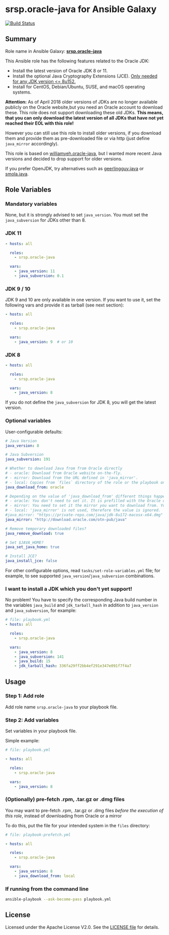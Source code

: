 srsp.oracle-java for Ansible Galaxy
============

[![Build Status](https://travis-ci.org/srsp/ansible-oracle-java.svg?branch=master)](https://travis-ci.org/srsp/ansible-oracle-java) 

## Summary

Role name in Ansible Galaxy: **[srsp.oracle-java](https://galaxy.ansible.com/srsp/oracle-java/)**

This Ansible role has the following features related to the Oracle JDK:

 - Install the latest version of Oracle JDK 8 or 11.
 - Install the optional Java Cryptography Extensions (JCE). [Only needed for any JDK version <= 8u152.](https://bugs.java.com/view_bug.do?bug_id=JDK-8170157)
 - Install for CentOS, Debian/Ubuntu, SUSE, and macOS operating systems.
 
 **Attention:** As of April 2018 older versions of JDKs are no longer available publicly on the Oracle website,but you need an Oracle account to download these. 
 This role
 does not support downloading these old JDKs. **This means, that you can only download the latest version of all JDKs that have not yet reached their EOL with this role!**
 
However you can still use this role to install older versions, if you download them and provide them as pre-downloaded file or via http (just define `java_mirror` accordingly).
 
This role is based on [williamyeh.oracle-java](https://github.com/William-Yeh/ansible-oracle-java), but I wanted more recent Java versions and decided to drop support for older versions.

If you prefer OpenJDK, try alternatives such as [geerlingguy.java](https://galaxy.ansible.com/geerlingguy/java/) or [smola.java](https://galaxy.ansible.com/smola/java/).

## Role Variables

### Mandatory variables

None, but it is strongly advised to set `java_version`. You must set the `java_subversion` for JDKs other than 8.

### JDK 11 

```yaml
- hosts: all

  roles:
    - srsp.oracle-java

  vars:
    - java_version: 11
    - java_subversion: 0.1
```

### JDK 9 / 10

JDK 9 and 10 are only available in one version. If you want to use it, set the following vars and provide it as tarball (see next section):

```yaml
- hosts: all

  roles:
    - srsp.oracle-java

  vars:
    - java_version: 9  # or 10
```

### JDK 8

```yaml
- hosts: all

  roles:
    - srsp.oracle-java

  vars:
    - java_version: 8
```

If you do not define the `java_subversion` for JDK 8, you will get the latest version.


### Optional variables

User-configurable defaults:

```yaml
# Java Version
java_version: 8

# Java Subversion
java_subversion: 191

# Whether to download Java from from Oracle directly
# - oracle: Download from Oracle website on-the-fly.
# - mirror: Download from the URL defined in 'java_mirror'.
# - local: Copies from `files` directory of the role or the playbook on the control machine.
java_download_from: oracle

# Depending on the value of 'java_download_from' different things happen here:
# - oracle: You don't need to set it. It is prefilled with the Oracle download mirror.
# - mirror: You need to set it the mirror you want to download from. You need to set the complete URL including the file, like in the example below. If you also want the JCE, you need to set 'jce_zip_url' as well.
# - local: 'java_mirror' is not used, therefore the value is ignored.
#java_mirror: "https://private-repo.com/java/jdk-8u172-macosx-x64.dmg"
java_mirror: "http://download.oracle.com/otn-pub/java"

# Remove temporary downloaded files?
java_remove_download: true

# Set $JAVA_HOME?
java_set_java_home: true

# Install JCE?
java_install_jce: false
```

For other configurable options, read `tasks/set-role-variables.yml` file; for example, to see supported `java_version`/`java_subversion` combinations.

### I want to install a JDK which you don't yet support!

No problem! You have to specify the corresponding Java build number in the variables `java_build` and `jdk_tarball_hash` in addition to `java_version` and `java_subversion`, for example:

```yaml
# file: playbook.yml
- hosts: all

  roles:
    - srsp.oracle-java

  vars:
    - java_version: 8
    - java_subversion: 141
    - java_build: 15
    - jdk_tarball_hash: 336fa29ff2bb4ef291e347e091f7f4a7
```


## Usage

### Step 1: Add role

Add role name `srsp.oracle-java` to your playbook file.

### Step 2: Add variables

Set variables in your playbook file.

Simple example:

```yaml
# file: playbook.yml

- hosts: all

  roles:
    - srsp.oracle-java

  vars:
    - java_version: 8
```

### (Optionally) pre-fetch .rpm, .tar.gz or .dmg files

You may want to pre-fetch .rpm, .tar.gz or .dmg files *before the execution of this role*, instead of downloading from Oracle or a mirror

To do this, put the file for your intended system in the `files` directory:

```yaml
# file: playbook-prefetch.yml

- hosts: all

  roles:
    - srsp.oracle-java

  vars:
    - java_version: 8
    - java_download_from: local
```

### If running from the command line

```bash
ansible-playbook --ask-become-pass playbook.yml
```

## License

Licensed under the Apache License V2.0. See the [LICENSE file](LICENSE) for details.
